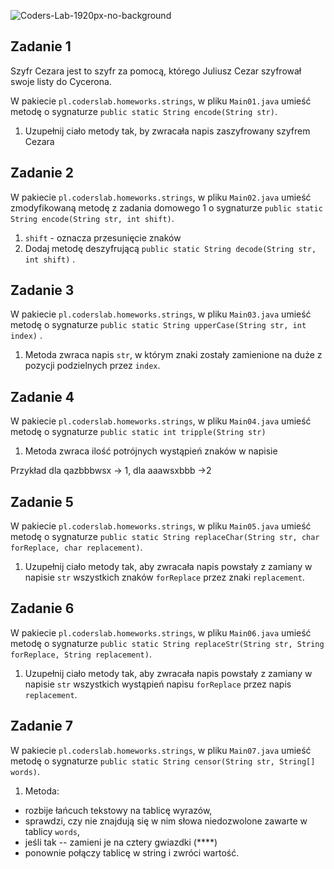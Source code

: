 ![Coders-Lab-1920px-no-background](https://user-images.githubusercontent.com/152855/73064373-5ed69780-3ea1-11ea-8a71-3d370a5e7dd8.png)


## Zadanie 1

Szyfr Cezara jest to szyfr za pomocą, którego Juliusz Cezar szyfrował swoje listy do Cycerona.

W pakiecie `pl.coderslab.homeworks.strings`, w pliku `Main01.java` umieść metodę o sygnaturze `public static String encode(String str)`.
 
1. Uzupełnij ciało metody tak, by zwracała napis zaszyfrowany szyfrem Cezara  


## Zadanie 2

W pakiecie `pl.coderslab.homeworks.strings`, w pliku `Main02.java` umieść zmodyfikowaną metodę z zadania domowego 1 o sygnaturze `public static String encode(String str, int shift)`.
 
1. `shift` - oznacza przesunięcie znaków
2. Dodaj metodę deszyfrującą `public static String decode(String str, int shift)` .

## Zadanie 3

W pakiecie `pl.coderslab.homeworks.strings`, w pliku `Main03.java` umieść  metodę  o sygnaturze `public static String upperCase(String str, int index)` .

1. Metoda zwraca napis `str`, w którym znaki zostały zamienione na duże z pozycji podzielnych przez `index`.

## Zadanie 4

W pakiecie `pl.coderslab.homeworks.strings`, w pliku `Main04.java` umieść  metodę  o sygnaturze `public static int tripple(String str)` 
1. Metoda zwraca ilość potrójnych wystąpień znaków w napisie

Przykład dla qazbbbwsx -> 1, dla aaawsxbbb ->2

## Zadanie 5

W pakiecie `pl.coderslab.homeworks.strings`, w pliku `Main05.java` umieść metodę o sygnaturze `public static String replaceChar(String str, char forReplace, char replacement)`.

1. Uzupełnij ciało metody tak, aby zwracała napis powstały z zamiany w napisie `str`
 wszystkich znaków `forReplace` przez znaki `replacement`.

## Zadanie 6

W pakiecie `pl.coderslab.homeworks.strings`, w pliku `Main06.java` umieść metodę o sygnaturze `public static String replaceStr(String str, String forReplace, String replacement)`.

1. Uzupełnij ciało metody tak, aby zwracała napis powstały z zamiany w napisie `str`
 wszystkich wystąpień napisu `forReplace` przez napis `replacement`.

## Zadanie 7

W pakiecie `pl.coderslab.homeworks.strings`, w pliku `Main07.java` umieść metodę o sygnaturze `public static String censor(String str, String[] words)`.

1. Metoda:

* rozbije łańcuch tekstowy na tablicę wyrazów,
* sprawdzi, czy nie znajdują się w nim słowa niedozwolone zawarte w tablicy `words`,
* jeśli tak -- zamieni je na cztery gwiazdki (****)
* ponownie połączy tablicę w string i zwróci wartość.
